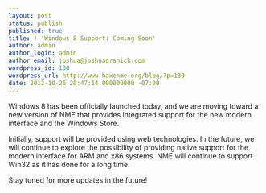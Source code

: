 ```yaml
---
layout: post
status: publish
published: true
title: ! 'Windows 8 Support: Coming Soon'
author: admin
author_login: admin
author_email: joshua@joshuagranick.com
wordpress_id: 130
wordpress_url: http://www.haxenme.org/blog/?p=130
date: 2012-10-26 20:47:14.000000000 -07:00
---
```

Windows 8 has been officially launched today, and we are moving toward a new version of NME that provides integrated support for the new modern interface and the Windows Store.

Initially, support will be provided using web technologies. In the future, we will continue to&nbsp;explore the possibility of providing native support for the modern interface for ARM and x86 systems. NME will continue to support Win32 as it has done for a long time.

Stay tuned for more updates in the future!
